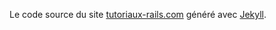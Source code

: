 Le code source du site [tutoriaux-rails.com](http://tutoriaux-rails.com) généré avec [Jekyll](http://github.com/mojombo/jekyll).